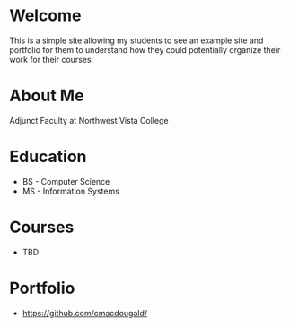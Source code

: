 # Welcome

This is a simple site allowing my students to see an example site and portfolio for them to understand how they could potentially organize their work for their courses.

# About Me

Adjunct Faculty at Northwest Vista College

# Education

* BS - Computer Science
* MS - Information Systems

# Courses
* TBD

# Portfolio
* https://github.com/cmacdougald/

